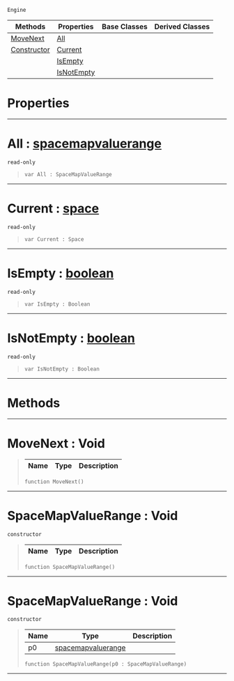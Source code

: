  `Engine`

|Methods|Properties|Base Classes|Derived Classes|
|---|---|---|---|
|[ MoveNext](https://github.com/ZilchEngine/ZilchDocs/blob/master/code_reference/class_reference/spacemapvaluerange.markdown#movenext-void)|[ All](https://github.com/ZilchEngine/ZilchDocs/blob/master/code_reference/class_reference/spacemapvaluerange.markdown#all-zilch-engine-document)| | |
|[ Constructor](https://github.com/ZilchEngine/ZilchDocs/blob/master/code_reference/class_reference/spacemapvaluerange.markdown#spacemapvaluerange-void)|[ Current](https://github.com/ZilchEngine/ZilchDocs/blob/master/code_reference/class_reference/spacemapvaluerange.markdown#current-zilch-engine-docu)| | |
| |[ IsEmpty](https://github.com/ZilchEngine/ZilchDocs/blob/master/code_reference/class_reference/spacemapvaluerange.markdown#isempty-zilch-engine-docu)| | |
| |[ IsNotEmpty](https://github.com/ZilchEngine/ZilchDocs/blob/master/code_reference/class_reference/spacemapvaluerange.markdown#isnotempty-zilch-engine-d)| | |


 #  Properties


---  
 #  All : [spacemapvaluerange](https://github.com/ZilchEngine/ZilchDocs/blob/master/code_reference/class_reference/spacemapvaluerange.markdown)

 `read-only`

> 
> ``` lang=cpp, name=Nada
> var All : SpaceMapValueRange


---  
 #  Current : [space](https://github.com/ZilchEngine/ZilchDocs/blob/master/code_reference/class_reference/space.markdown)

 `read-only`

> 
> ``` lang=cpp, name=Nada
> var Current : Space


---  
 #  IsEmpty : [boolean](https://github.com/ZilchEngine/ZilchDocs/blob/master/code_reference/nada_base_types/boolean.markdown)

 `read-only`

> 
> ``` lang=cpp, name=Nada
> var IsEmpty : Boolean


---  
 #  IsNotEmpty : [boolean](https://github.com/ZilchEngine/ZilchDocs/blob/master/code_reference/nada_base_types/boolean.markdown)

 `read-only`

> 
> ``` lang=cpp, name=Nada
> var IsNotEmpty : Boolean


---  
 #  Methods


---  
 #  MoveNext : Void

> 
> |Name|Type|Description|
> |---|---|---|
> ``` lang=cpp, name=Nada
> function MoveNext()
> ``` 


---  
 #  SpaceMapValueRange : Void

 `constructor`

> 
> |Name|Type|Description|
> |---|---|---|
> ``` lang=cpp, name=Nada
> function SpaceMapValueRange()
> ``` 


---  
 #  SpaceMapValueRange : Void

 `constructor`

> 
> |Name|Type|Description|
> |---|---|---|
> |p0|[spacemapvaluerange](https://github.com/ZilchEngine/ZilchDocs/blob/master/code_reference/class_reference/spacemapvaluerange.markdown)| |
> ``` lang=cpp, name=Nada
> function SpaceMapValueRange(p0 : SpaceMapValueRange)
> ``` 


---  
 

 